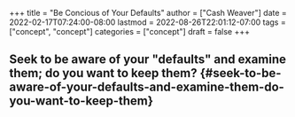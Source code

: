 +++
title = "Be Concious of Your Defaults"
author = ["Cash Weaver"]
date = 2022-02-17T07:24:00-08:00
lastmod = 2022-08-26T22:01:12-07:00
tags = ["concept", "concept"]
categories = ["concept"]
draft = false
+++

## Seek to be aware of your "defaults" and examine them; do you want to keep them? {#seek-to-be-aware-of-your-defaults-and-examine-them-do-you-want-to-keep-them}
